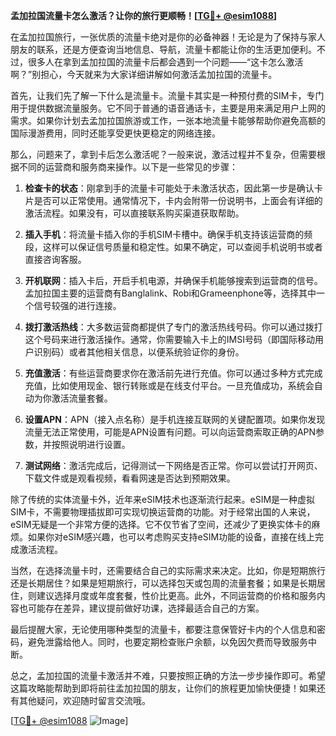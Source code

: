 **孟加拉国流量卡怎么激活？让你的旅行更顺畅！[[TG💪+ @esim1088](https://t.me/s/esim1088)]**

在孟加拉国旅行，一张优质的流量卡绝对是你的必备神器！无论是为了保持与家人朋友的联系，还是方便查询当地信息、导航，流量卡都能让你的生活更加便利。不过，很多人在拿到孟加拉国的流量卡后都会遇到一个问题——“这卡怎么激活啊？”别担心，今天就来为大家详细讲解如何激活孟加拉国的流量卡。

首先，让我们先了解一下什么是流量卡。流量卡其实是一种预付费的SIM卡，专门用于提供数据流量服务。它不同于普通的语音通话卡，主要是用来满足用户上网的需求。如果你计划去孟加拉国旅游或工作，一张本地流量卡能够帮助你避免高额的国际漫游费用，同时还能享受更快更稳定的网络连接。

那么，问题来了，拿到卡后怎么激活呢？一般来说，激活过程并不复杂，但需要根据不同的运营商和服务商来操作。以下是一些常见的步骤：

1. **检查卡的状态**：刚拿到手的流量卡可能处于未激活状态，因此第一步是确认卡片是否可以正常使用。通常情况下，卡内会附带一份说明书，上面会有详细的激活流程。如果没有，可以直接联系购买渠道获取帮助。

2. **插入手机**：将流量卡插入你的手机SIM卡槽中。确保手机支持该运营商的频段，这样可以保证信号质量和稳定性。如果不确定，可以查阅手机说明书或者直接咨询客服。

3. **开机联网**：插入卡后，开启手机电源，并确保手机能够搜索到运营商的信号。孟加拉国主要的运营商有Banglalink、Robi和Grameenphone等，选择其中一个信号较强的进行连接。

4. **拨打激活热线**：大多数运营商都提供了专门的激活热线号码。你可以通过拨打这个号码来进行激活操作。通常，你需要输入卡上的IMSI号码（即国际移动用户识别码）或者其他相关信息，以便系统验证你的身份。

5. **充值激活**：有些运营商要求你在激活前先进行充值。你可以通过多种方式完成充值，比如使用现金、银行转账或是在线支付平台。一旦充值成功，系统会自动为你激活流量套餐。

6. **设置APN**：APN（接入点名称）是手机连接互联网的关键配置项。如果你发现流量无法正常使用，可能是APN设置有问题。可以向运营商索取正确的APN参数，并按照说明进行设置。

7. **测试网络**：激活完成后，记得测试一下网络是否正常。你可以尝试打开网页、下载文件或是观看视频，看看网速是否达到预期效果。

除了传统的实体流量卡外，近年来eSIM技术也逐渐流行起来。eSIM是一种虚拟SIM卡，不需要物理插拔即可实现切换运营商的功能。对于经常出国的人来说，eSIM无疑是一个非常方便的选择。它不仅节省了空间，还减少了更换实体卡的麻烦。如果你对eSIM感兴趣，也可以考虑购买支持eSIM功能的设备，直接在线上完成激活流程。

当然，在选择流量卡时，还需要结合自己的实际需求来决定。比如，你是短期旅行还是长期居住？如果是短期旅行，可以选择包天或包周的流量套餐；如果是长期居住，则建议选择月度或年度套餐，性价比更高。此外，不同运营商的价格和服务内容也可能存在差异，建议提前做好功课，选择最适合自己的方案。

最后提醒大家，无论使用哪种类型的流量卡，都要注意保管好卡内的个人信息和密码，避免泄露给他人。同时，也要定期检查账户余额，以免因欠费而导致服务中断。

总之，孟加拉国的流量卡激活并不难，只要按照正确的方法一步步操作即可。希望这篇攻略能帮助到即将前往孟加拉国的朋友，让你们的旅程更加愉快便捷！如果还有其他疑问，欢迎随时留言交流哦。

[[TG💪+ @esim1088](https://t.me/s/esim1088) ![Image](https://i.postimg.cc/4NQfJmqS/Snipaste-2025-05-13-00-14-12.png)]